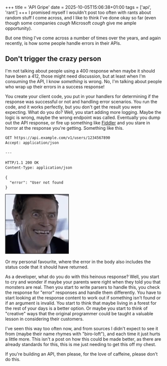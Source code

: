 +++
title = 'API Gripe'
date = 2025-10-05T15:06:38+01:00
tags = ['api', 'rant']
+++
I promised myself I wouldn't post too often with rants about random stuff I come across, and I like to think I've done okay so far (even though some companies _cough_ Microsoft _cough_ give me ample opportunity).

But one thing I've come across a number of times over the years, and again recently, is how some people handle errors in their APIs.

## Don't trigger the crazy person

I'm not talking about people using a 400 response when maybe it should have been a 412, those might need discussion, but at least when I'm consuming the API, I know _something_ is wrong. No, I'm talking about people who wrap up their errors in a success response!

You create your client code, you put in your handlers for determining if the response was successful or not and handling error scenarios. You run the code, and it works perfectly, but you don't get the result you were expecting. What do you do? Well, you start adding more logging. Maybe the logic is wrong, maybe the wrong endpoint was called. Eventually you dump out the API response, or fire up something like [Fiddler](https://www.telerik.com/fiddler) and you stare in horror at the response you're getting. Something like this.

```text
GET https://api.example.com/v1/users/1234567890
Accept: application/json

---

HTTP/1.1 200 OK
Content-Type: application/json

{
  "error": "User not found
}
```

![OMG WHY](creepy-smile.gif)

Or my personal favourite, where the error in the body also includes the status code that it should have returned.

As a developer, what do you do with this heinous response? Well, you start to cry and wonder if maybe your parents were right when they told you that monsters are real. Then you start to write parsers to handle this, you check the response for "error" responses and handle them differently. You have to start looking at the response content to work out if something isn't found or if an argument is invalid. You start to think that maybe living in a forest for the rest of your days is a better option. Or maybe you start to think of "creative" ways that the original programmer could be taught a valuable lesson in considering their customers.

I've seen this way too often now, and from sources I didn't expect to see it from (maybe their name rhymes with "biro-loft"), and each time it just hurts a little more. This isn't a post on how this could be made better, as there are already standards for this, this is me just needing to get this off my chest.

If you're building an API, then please, for the love of caffeine, please don't do this.

